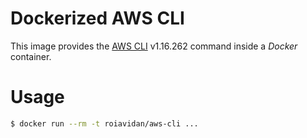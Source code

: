 # Dockerized AWS CLI

This image provides the [AWS CLI](https://aws.amazon.com/cli/) v1.16.262 command inside a _Docker_ container.

# Usage

```bash
$ docker run --rm -t roiavidan/aws-cli ...
```
